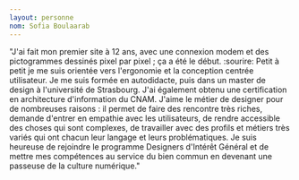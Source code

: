 ```yaml
---
layout: personne
nom: Sofia Boulaarab
---
```

"J'ai fait mon premier site à 12 ans, avec une connexion modem et des pictogrammes dessinés pixel par pixel ; ça a été le début. :sourire: Petit à petit je me suis orientée vers l'ergonomie et la conception centrée utilisateur. Je me suis formée en autodidacte, puis dans un master de design à l'université de Strasbourg. J'ai également obtenu une certification en architecture d'information du CNAM. J'aime le métier de designer pour de nombreuses raisons : il permet de faire des rencontre très riches, demande d'entrer en empathie avec les utilisateurs, de rendre accessible des choses qui sont complexes, de travailler avec des profils et métiers très variés qui ont chacun leur langage et leurs problématiques. Je suis heureuse de rejoindre le programme Designers d'Intérêt Général et de mettre mes compétences au service du bien commun en devenant une passeuse de la culture numérique."
